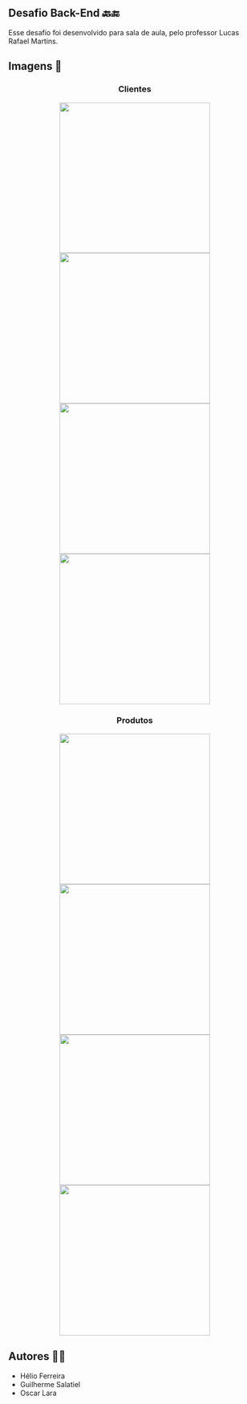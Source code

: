 ## Desafio Back-End 🔙🔚
Esse desafio foi desenvolvido para sala de aula, pelo professor Lucas Rafael Martins.

## Imagens 📸
<div align="center">
<h3>Clientes</h3>
<img src="https://github.com/user-attachments/assets/62af3c72-6900-416e-86d5-4de1cb417369" width=300px />
<img src="https://github.com/user-attachments/assets/7c6d1337-6a97-4f99-a401-c95e7a9c7ae0" width=300px />
<img src="https://github.com/user-attachments/assets/d55ce07e-d387-4910-93fe-48d25486b065" width=300px />
<img src="https://github.com/user-attachments/assets/57fead00-001d-42ce-892c-56540032bcdd" width=300px />
</div>
<div align="center">
  <h3>Produtos</h3>
  <img src="https://github.com/user-attachments/assets/3e6edff4-9ca1-4f5a-8d56-e3748356b86f" width=300px />
  <img src="https://github.com/user-attachments/assets/99be301c-a929-4f39-9808-def409a8b33d" width=300px />
  <img src="https://github.com/user-attachments/assets/9336ba29-dd36-474f-b4a0-85c6929f6b97" width=300px />
  <img src="https://github.com/user-attachments/assets/19fc3715-4a4c-4171-9e8f-c2b034ca217b" width=300px />
</div>

## Autores 🧑‍🚀
 * Hélio Ferreira
 * Guilherme Salatiel
 * Oscar Lara
